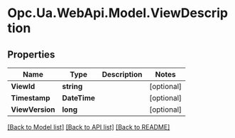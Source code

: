 # Opc.Ua.WebApi.Model.ViewDescription

## Properties

Name | Type | Description | Notes
------------ | ------------- | ------------- | -------------
**ViewId** | **string** |  | [optional] 
**Timestamp** | **DateTime** |  | [optional] 
**ViewVersion** | **long** |  | [optional] 

[[Back to Model list]](../README.md#documentation-for-models) [[Back to API list]](../README.md#documentation-for-api-endpoints) [[Back to README]](../README.md)

